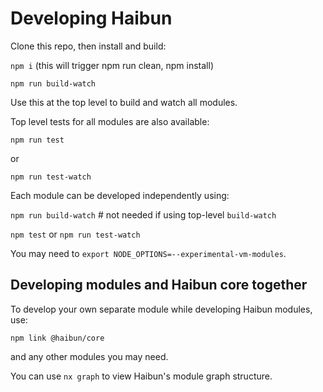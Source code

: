 # Developing Haibun

Clone this repo, then install and build:

`npm i` (this will trigger npm run clean, npm install)

`npm run build-watch`

Use this at the top level to build and watch all modules.

Top level tests for all modules are also available:

`npm run test`

or

`npm run test-watch`

Each module can be developed independently using:

`npm run build-watch` # not needed if using top-level `build-watch`

`npm test` or `npm run test-watch`

You may need to `export NODE_OPTIONS=--experimental-vm-modules`.

## Developing modules and Haibun core together

To develop your own separate module while developing Haibun modules, use:

`npm link @haibun/core`

and any other modules you may need.

You can use `nx graph` to view Haibun's module graph structure.
